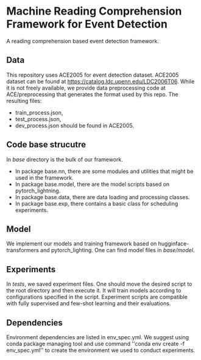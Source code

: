 # Machine Reading Comprehension Framework for Event Detection


A reading comprehension based event detection framework.

## Data
This repository uses ACE2005 for event detection dataset. 
ACE2005 dataset can be found at https://catalog.ldc.upenn.edu/LDC2006T06.
While it is not freely available, 
we provide data preprocessing code at ACE/preprocessing that generates the format used by this repo.
The resulting files:
- train_process.json,
- test_process.json,
- dev_process.json
should be found in ACE2005.

## Code base strucutre
In *base* directory is the bulk of our framework.

- In package base.nn, there are some modules and utilities that might be used in the framework.
- In package base.model, there are the model scripts based on pytorch_lightning. 
- In package base.data, there are data loading and processing classes.
- In package base.exp, there contains a basic class for scheduling experiments. 

## Model
We implement our models and training framework based on hugginface-transformers and pytorch_lighting. One can find model files in *base/model*.

## Experiments
In *tests*, we saved experiment files. One should move the desired script to the root directory and then execute it. It will train models according to configurations specified in the script. Experiment scripts are compatible with fully supervised and few-shot learning and their evaluations.

## Dependencies
Environment dependencies are listed in env_spec.yml. We suggest using conda package managing tool and use command ''conda env create -f env_spec.yml'' to create the environment we used to conduct experiments. 
